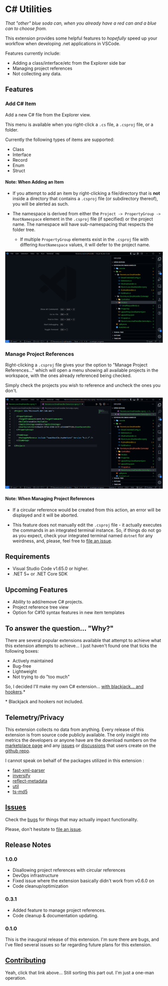 # C# Utilities

_That "other" blue soda can, when you already have a red can and a blue can to choose from._

This extension provides some helpful features to _hopefully_ speed up your workflow when developing .net applications in VSCode.

Features currently include:

- Adding a class/interface/etc from the Explorer side bar
- Managing project references
- Not collecting any data.

## Features

### Add C# Item

Add a new C# file from the Explorer view.

This menu is available when you right-click a `.cs` file, a `.csproj` file, or a folder.

Currently the following types of items are supported:

- Class
- Interface
- Record
- Enum
- Struct

#### **Note: When Adding an Item**

- If you attempt to add an item by right-clicking a file/directory that is **not** inside a directory that contains a `.csproj` file (or subdirectory thereof), you will be alerted as such.

- The namespace is derived from either the `Project -> PropertyGroup -> RootNamespace` element in the `.csproj` file (if specified) or the project name. The namespace will have sub-namespacing that respects the folder tree.

  - If multiple `PropertyGroup` elements exist in the `.csproj` file with differing `RootNamespace` values, it will defer to the project name.

![Adding a New Item](./assets/images/readme-add-item.gif)

### Manage Project References

Right-clicking a `.csproj` file gives your the option to "Manage Project References..." which will open a menu showing all available projects in the workspace, with the ones already referenced being checked.

Simply check the projects you wish to reference and uncheck the ones you don't.

![Adding a New Item](./assets/images/readme-manage-ref.gif)

#### **Note: When Managing Project References**

- If a circular reference would be created from this action, an error will be displayed and it will be aborted.

- This feature does not manually edit the `.csproj` file - it actually executes the commands in an integrated terminal instance. So, if things do not go as you expect, check your integrated terminal named `dotnet` for any weirdness, and, please, feel free to [file an issue](https://github.com/revrenlove/CSharpUtilities/issues/new).

## Requirements

- Visual Studio Code v1.65.0 or higher.
- .NET 5+ or .NET Core SDK

## Upcoming Features

- Ability to add/remove C# projects.
- Project reference tree view
- Option for C#10 syntax features in new item templates

## To answer the question... "Why?"

There are several popular extensions available that attempt to achieve what this extension attempts to achieve... I just haven't found one that ticks the following boxes:

- Actively maintained
- Bug-free
- Lightweight
- Not trying to do "too much"

So, I decided I'll make my own C# extension... [with blackjack... and hookers](https://knowyourmeme.com/memes/im-going-to-build-my-own-theme-park-with-blackjack-and-hookers).\*

\* Blackjack and hookers not included.

## Telemetry/Privacy

This extension collects no data from anything. Every release of this extension is from source code publicly available. The only insight into metrics the developers or anyone have are the download numbers on the [marketplace page](https://marketplace.visualstudio.com/items?itemName=revrenlove.c-sharp-utilities) and any [issues](https://github.com/revrenlove/CSharpUtilities/issues) or [discussions](https://github.com/revrenlove/CSharpUtilities/discussions) that users create on the [github repo](https://github.com/revrenlove/CSharpUtilities).

I cannot speak on behalf of the packages utilized in this extension :

- [fast-xml-parser](https://www.npmjs.com/package/fast-xml-parser)
- [inversify](https://www.npmjs.com/package/inversify)
- [reflect-metadata](https://www.npmjs.com/package/reflect-metadata)
- [util](https://www.npmjs.com/package/util)
- [ts-md5](https://www.npmjs.com/package/ts-md5)

## [Issues](https://github.com/revrenlove/CSharpUtilities/issues)

Check the [bugs](https://github.com/revrenlove/CSharpUtilities/labels/bug) for things that may actually impact functionality.

Please, don't hesitate to [file an issue](https://github.com/revrenlove/CSharpUtilities/issues/new).

## Release Notes

### 1.0.0

- Disallowing project references with circular references
- DevOps infrastructure
- Fixed issue where the extension basically didn't work from v0.6.0 on
- Code cleanup/optimization

### 0.3.1

- Added feature to manage project references.
- Code cleanup & documentation updating.

### 0.1.0

This is the inaugural release of this extension. I'm sure there are bugs, and I've filed several issues so far regarding future plans for this extension.

## [Contributing](https://github.com/revrenlove/CSharpUtilities/blob/main/CONTRIBUTING.md)

Yeah, click that link above... Still sorting this part out. I'm just a one-man operation.
